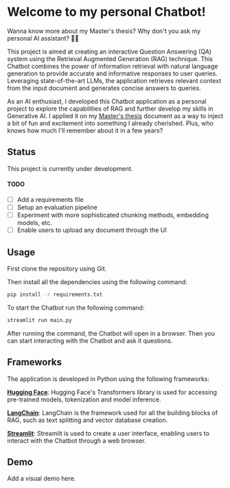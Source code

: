 # Welcome to my personal Chatbot!

Wanna know more about my Master's thesis? Why don't you ask my personal AI assistant? :tipping_hand_woman:

This project is aimed at creating an interactive Question Answering (QA) system using the Retrieval Augmented Generation (RAG) technique. This Chatbot combines the power of information retrieval with natural language generation to provide accurate and informative responses to user queries. Leveraging state-of-the-art LLMs, the application retrieves relevant context from the input document and generates concise answers to queries. 

As an AI enthusiast, I developed this Chatbot application as a personal project to explore the capabilities of RAG and further develop my skills in Generative AI. I applied it on my [Master's thesis](https://liu.diva-portal.org/smash/get/diva2:1573635/FULLTEXT01.pdf) document as a way to inject a bit of fun and excitement into something I already cherished. Plus, who knows how much I'll remember about it in a few years?

## Status

This project is currently under development.

#### TODO

- [ ] Add a requirements file
- [ ] Setup an evaluation pipeline
- [ ] Experiment with more sophisticated chunking methods, embedding models, etc.
- [ ] Enable users to upload any document through the UI

## Usage

First clone the repository using Git.

Then install all the dependencies using the following command:

```bash
pip install -r requirements.txt
````

To start the Chatbot run the following command:

```bash
streamlit run main.py
````

After running the command, the Chatbot will open in a browser. Then you can start interacting with the Chatbot and ask it questions.


## Frameworks
The application is developed in Python using the following frameworks:

[**Hugging Face**](https://huggingface.co/): Hugging Face's Transformers library is used for accessing pre-trained models, tokenization and model inference.

[**LangChain**](https://www.langchain.com/): LangChain is the framework used for all the building blocks of RAG, such as text splitting and vector database creation.

[**Streamlit**](https://streamlit.io/): Streamlit is used to create a user interface, enabling users to interact with the Chatbot through a web browser.

## Demo

Add a visual demo here.
